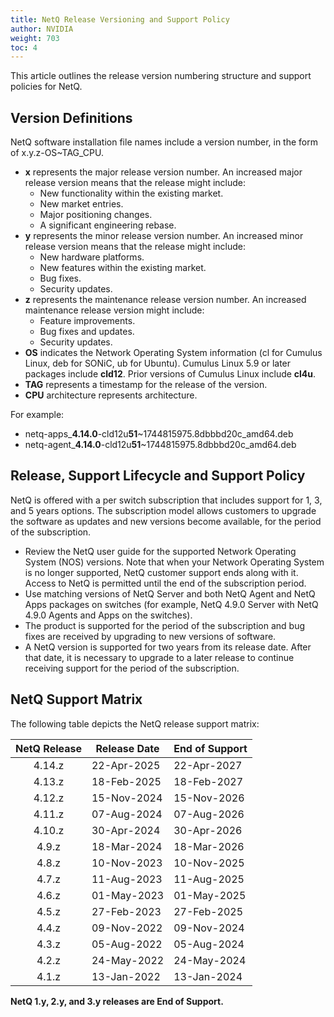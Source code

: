 ```yaml
---
title: NetQ Release Versioning and Support Policy
author: NVIDIA
weight: 703
toc: 4
---
```


This article outlines the release version numbering structure and support policies for NetQ.
## Version Definitions

NetQ software installation file names include a version number, in the form of x.y.z-OS\~TAG\_CPU.

- **x** represents the major release version number. An increased major release version means that the release might include:
    - New functionality within the existing market.
    - New market entries.
    - Major positioning changes.
    - A significant engineering rebase.
- **y** represents the minor release version number. An increased minor release version means that the release might include:
    - New hardware platforms.
    - New features within the existing market.
    - Bug fixes.
    - Security updates.
- **z** represents the maintenance release version number. An increased maintenance release version might include:
    - Feature improvements.
    - Bug fixes and updates.
    - Security updates.
- **OS** indicates the Network Operating System information (cl for Cumulus Linux, deb for SONiC, ub for Ubuntu). Cumulus Linux 5.9 or later packages include <b>cld12</b>. Prior versions of Cumulus Linux include <b>cl4u</b>.
- **TAG** represents a timestamp for the release of the version.
- **CPU** architecture represents architecture.

For example:

- netq-apps_<strong>4.14.0</strong>-cld12u<strong>51</strong>~1744815975.8dbbbd20c_amd64.deb
- netq-agent_<strong>4.14.0</strong>-cld12u<strong>51</strong>~1744815975.8dbbbd20c_amd64.deb

## Release, Support Lifecycle and Support Policy

NetQ is offered with a per switch subscription that includes support for 1, 3, and 5 years options. The subscription model allows customers to upgrade the software as updates and new versions become available, for the period of the subscription.

- Review the NetQ user guide for the supported Network Operating System (NOS) versions. Note that when your Network Operating System is no longer supported, NetQ customer support ends along with it. Access to NetQ is permitted until the end of the subscription period.
- Use matching versions of NetQ Server and both NetQ Agent and NetQ Apps packages on switches (for example, NetQ 4.9.0 Server with NetQ 4.9.0 Agents and Apps on the switches).
- The product is supported for the period of the subscription and bug fixes are received by upgrading to new versions of software.
- A NetQ version is supported for two years from its release date. After that date, it is necessary to upgrade to a later release to continue receiving support for the period of the subscription.

## NetQ Support Matrix

The following table depicts the NetQ release support matrix:

| NetQ Release | Release Date | End of Support |
| :--------: | --------- | --------- |
| 4.14.z | 22-Apr-2025 | 22-Apr-2027 |
| 4.13.z | 18-Feb-2025 | 18-Feb-2027 |
| 4.12.z | 15-Nov-2024 | 15-Nov-2026 |
| 4.11.z | 07-Aug-2024 | 07-Aug-2026 |
| 4.10.z | 30-Apr-2024 | 30-Apr-2026 |
| 4.9.z | 18-Mar-2024 | 18-Mar-2026 |
| 4.8.z | 10-Nov-2023 | 10-Nov-2025 |
| 4.7.z | 11-Aug-2023 | 11-Aug-2025 |
| 4.6.z | 01-May-2023 | 01-May-2025 |
| 4.5.z | 27-Feb-2023 | 27-Feb-2025 |
| 4.4.z | 09-Nov-2022 | 09-Nov-2024 |
| 4.3.z | 05-Aug-2022 | 05-Aug-2024 |
| 4.2.z | 24-May-2022 | 24-May-2024 |
| 4.1.z | 13-Jan-2022 | 13-Jan-2024 |

**NetQ 1.y, 2.y, and 3.y releases are End of Support.**
